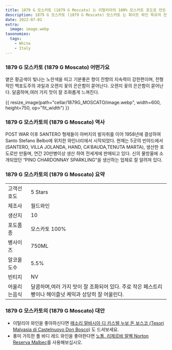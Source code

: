 ```yaml
---
title: 1879 G 모스카토 (1879 G Moscato) 는 이탈리아의 100% 모스카토 포도로 만든 인기 있는 화이트 와인입니다
description: 1879 G 모스카토 (1879 G Moscato) 모스카토 는 화이트 와인 특유의 잔향과 함께 기분 좋은 향을 가지고 있습니다.
date: 2022-07-01
extra:
  image: image.webp
taxonomies:
  tags:
    - White
    - Italy
---
```


### 1879 G 모스카토 (1879 G Moscato) 어떤가요

옅은 황금색이 빛나는 노란색을 띠고 기분좋은 향이 잔향의 지속력이 강한편이며, 전형적인 백포도주의 과일과 오렌지 꽃의 은은함이 묻어난다. 오렌지 꽃의 은은함이 묻어난다. 달콤하며,여러 가지 맛이 잘 조화롭게 느껴진다.

<!-- more -->

{{ resize_image(path="cellar/1879G_MOSCATO/image.webp", width=600, height=750, op="fit_width") }}

### 1879 G 모스카토의 (1879 G Moscato) 역사

POST WAR 이후 SANTERO 형제들이 아버지의 발자취를 이어 1958년에 결성하여 Santo Stefano Belbo에 위치한 와인너리에서 시작되었다. 현재는 5곳의 빈야드에서 (SANTERO, VILLA JOLANDA, HAND, CA'BAUDA,TENUTA MARTA), 생산한 포도로만 만들며, 연간 20만병이상 생산 하여 전세게에 판매되고 있다.
신의 물방울에 소개되었던 “PINO CHARDONNAY SPARKLING"을 생산하는 업체로 잘 알려져 있다.

### 1879 G 모스카토의 (1879 G Moscato) 요약

|           |                                                    |  
| --------- | -------------------------------------------------- |
| 고객선호도 | 5 Stars    |
| 제조사   |   월드와인 |
| 생산지   |   10 |
| 포도품종  |   모스카토 100% |
| 병사이즈  |   750ML |
| 알코올도수   |   5.5% |
| 빈티지   |   NV |
| 어울리는음식| 달콤하며,여러 가지 맛이 잘 조화되어 있다. 주로 작은 페스트리 빵이나 헤이즐넛 케익과 상당히 잘 어울린다. |

### 1879 G 모스카토의 (1879 G Moscato) 대안

* 이탈리아 와인을 좋아하신다면 [떼소리 말바시아 디 카스텔 누보 돈 보스코 (Tesori Malvasia di Castelnuovo Don Bosco)](@/cellar/Tesori_Malvasia_di_Castelnuovo_Don_Bosco/index.md) 도 드셔보세요.
* 풍미 가득한 풀 바디 레드 와인을 좋아한다면 [노통, 리제르바 말벡 Norton Reserva Malbec](@/cellar/Norton_Reserva_Malbec/index.md)를 사용해보십시오.

